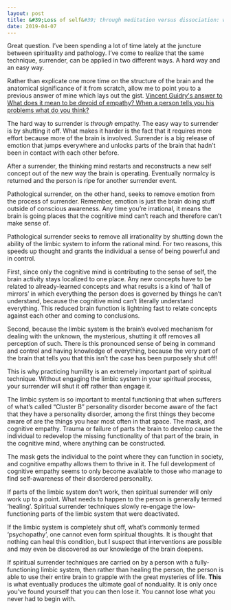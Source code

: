 ```yaml
---
layout: post
title: &#39;Loss of self&#39; through meditation versus dissociation: what&#39;s the difference?
date: 2019-04-07
---
```


<p>Great question. I’ve been spending a lot of time lately at the juncture between spirituality and pathology. I’ve come to realize that the same technique, surrender, can be applied in two different ways. A hard way and an easy way.</p><p>Rather than explicate one more time on the structure of the brain and the anatomical significance of it from scratch, allow me to point you to a previous answer of mine which lays out the gist. <a href="/What-does-it-mean-to-be-devoid-of-empathy-When-a-person-tells-you-his-problems-what-do-you-think/answer/Vincent-Guidry-1">Vincent Guidry's answer to What does it mean to be devoid of empathy? When a person tells you his problems what do you think?</a></p><p>The hard way to surrender is <i>through</i> empathy. The easy way to surrender is by shutting it off. What makes it harder is the fact that it requires more effort because more of the brain is involved. Surrender is a big release of emotion that jumps everywhere and unlocks parts of the brain that hadn’t been in contact with each other before.</p><p>After a surrender, the thinking mind restarts and reconstructs a new self concept out of the new way the brain is operating. Eventually normalcy is returned and the person is ripe for another surrender event.</p><p>Pathological surrender, on the other hand, seeks to remove emotion from the process of surrender. Remember, emotion is just the brain doing stuff outside of conscious awareness. Any time you’re irrational, it means the brain is going places that the cognitive mind can’t reach and therefore can’t make sense of.</p><p>Pathological surrender seeks to remove all irrationality by shutting down the ability of the limbic system to inform the rational mind. For two reasons, this speeds up thought and grants the individual a sense of being powerful and in control.</p><p>First, since only the cognitive mind is contributing to the sense of self, the brain activity stays localized to one place. Any new concepts have to be related to already-learned concepts and what results is a kind of ‘hall of mirrors’ in which everything the person does is governed by things he can’t understand, because the cognitive mind can’t literally understand everything. This reduced brain function is lightning fast to relate concepts against each other and coming to conclusions.</p><p>Second, because the limbic system is the brain’s evolved mechanism for dealing with the unknown, the mysterious, shutting it off removes all perception of such. There is this pronounced sense of being in command and control and having knowledge of everything, because the very part of the brain that tells you that this isn’t the case has been purposely shut off!</p><p>This is why practicing humility is an extremely important part of spiritual technique. Without engaging the limbic system in your spiritual process, your surrender will shut it off rather than engage it.</p><p>The limbic system is so important to mental functioning that when sufferers of what’s called “Cluster B” personality disorder become aware of the fact that they have a personality disorder, among the first things they become aware of are the things you hear most often in that space. The mask, and cognitive empathy. Trauma or failure of parts the brain to develop cause the individual to redevelop the missing functionality of that part of the brain, in the cognitive mind, where anything can be constructed.</p><p>The mask gets the individual to the point where they can function in society, and cognitive empathy allows them to thrive in it. The full development of cognitive empathy seems to only become available to those who manage to find self-awareness of their disordered personality.</p><p>If parts of the limbic system don’t work, then spiritual surrender will only work up to a point. What needs to happen to the person is generally termed ‘healing’. Spiritual surrender techniques slowly re-engage the low-functioning parts of the limbic system that were deactivated.</p><p>If the limbic system is completely shut off, what’s commonly termed ‘psychopathy’, one cannot even form spiritual thoughts. It is thought that nothing can heal this condition, but I suspect that interventions are possible and may even be discovered as our knowledge of the brain deepens.</p><p>If spiritual surrender techniques are carried on by a person with a fully-functioning limbic system, then rather than healing the person, the person is able to use their entire brain to grapple with the great mysteries of life. <b>This</b> is what eventually produces the ultimate goal of nonduality. It is only once you’ve found yourself that you can then lose it. You cannot lose what you never had to begin with.</p>
